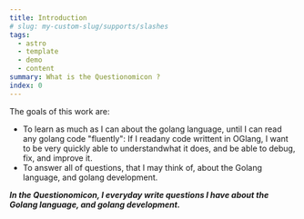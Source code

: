 ```yaml
---
title: Introduction
# slug: my-custom-slug/supports/slashes
tags:
  - astro
  - template
  - demo
  - content
summary: What is the Questionomicon ?
index: 0
---
```


The goals of this work are:

* To learn as much as I can about the golang language, until I can read any golang code "fluently": If I readany code writtent in OGlang, I want to be very quickly able to understandwhat it does, and be able to debug, fix, and improve it.
* To answer all of questions, that I may think of, about the Golang language, and golang development.

_**In the Questionomicon, I everyday write questions I have about the Golang language, and golang development.**_


